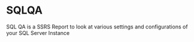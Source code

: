 # SQLQA
SQL QA is a SSRS Report to look at various settings and configurations of your SQL Server Instance
